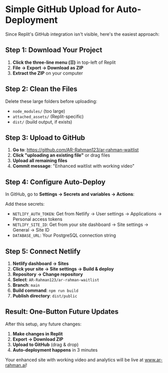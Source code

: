# Simple GitHub Upload for Auto-Deployment

Since Replit's GitHub integration isn't visible, here's the easiest approach:

## Step 1: Download Your Project
1. **Click the three-line menu (☰)** in top-left of Replit
2. **File → Export → Download as ZIP**
3. **Extract the ZIP** on your computer

## Step 2: Clean the Files
Delete these large folders before uploading:
- `node_modules/` (too large)
- `attached_assets/` (Replit-specific)
- `dist/` (build output, if exists)

## Step 3: Upload to GitHub
1. **Go to**: https://github.com/AR-Rahman123/ar-rahman-waitlist
2. **Click "uploading an existing file"** or drag files
3. **Upload all remaining files**
4. **Commit message**: "Enhanced waitlist with working video"

## Step 4: Configure Auto-Deploy
In GitHub, go to **Settings → Secrets and variables → Actions**:

Add these secrets:
- `NETLIFY_AUTH_TOKEN`: Get from Netlify → User settings → Applications → Personal access tokens
- `NETLIFY_SITE_ID`: Get from your site dashboard → Site settings → General → Site ID
- `DATABASE_URL`: Your PostgreSQL connection string

## Step 5: Connect Netlify
1. **Netlify dashboard → Sites**
2. **Click your site → Site settings → Build & deploy**
3. **Repository → Change repository**
4. **Select**: `AR-Rahman123/ar-rahman-waitlist`
5. **Branch**: `main`
6. **Build command**: `npm run build`
7. **Publish directory**: `dist/public`

## Result: One-Button Future Updates
After this setup, any future changes:
1. **Make changes in Replit**
2. **Export → Download ZIP**
3. **Upload to GitHub** (drag & drop)
4. **Auto-deployment happens** in 3 minutes

Your enhanced site with working video and analytics will be live at www.ar-rahman.ai!